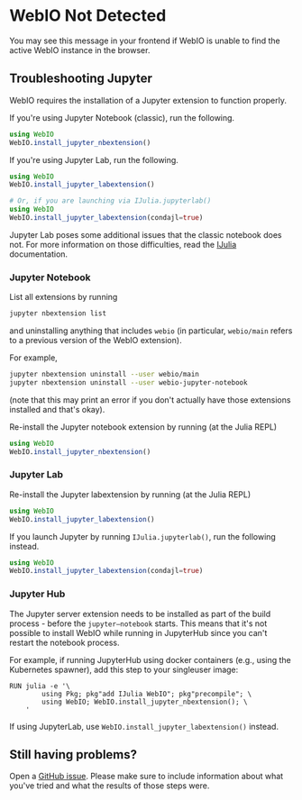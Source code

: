# WebIO Not Detected

You may see this message in your frontend if WebIO is unable to find the active
WebIO instance in the browser.

## Troubleshooting Jupyter
WebIO requires the installation of a Jupyter extension to function properly.

If you're using Jupyter Notebook (classic), run the following.
```julia
using WebIO
WebIO.install_jupyter_nbextension()
```

If you're using Jupyter Lab, run the following.
```julia
using WebIO
WebIO.install_jupyter_labextension()

# Or, if you are launching via IJulia.jupyterlab()
using WebIO
WebIO.install_jupyter_labextension(condajl=true)
```

Jupyter Lab poses some additional issues that the classic notebook does not.
For more information on those difficulties, read the [IJulia](@ref)
documentation.

### Jupyter Notebook
List all extensions by running
```sh
jupyter nbextension list
```
and uninstalling anything that includes `webio` (in particular, `webio/main`
refers to a previous version of the WebIO extension).

For example,
```sh
jupyter nbextension uninstall --user webio/main
jupyter nbextension uninstall --user webio-jupyter-notebook
```
(note that this may print an error if you don't actually have those extensions
installed and that's okay).

Re-install the Jupyter notebook extension by running (at the Julia REPL)
```julia
using WebIO
WebIO.install_jupyter_nbextension()
```

### Jupyter Lab
Re-install the Jupyter labextension by running (at the Julia REPL)
```julia
using WebIO
WebIO.install_jupyter_labextension()
```

If you launch Jupyter by running `IJulia.jupyterlab()`, run the following
instead.
```julia
using WebIO
WebIO.install_jupyter_labextension(condajl=true)
```

### Jupyter Hub

The Jupyter server extension needs to be installed as part of the build process - before the `jupyter–notebook` starts.
This means that it's not possible to install WebIO while running in JupyterHub since you can't restart the notebook process.

For example, if running JupyterHub using docker containers (e.g., using the Kubernetes spawner), add this step to your singleuser image:

```
RUN julia -e '\
        using Pkg; pkg"add IJulia WebIO"; pkg"precompile"; \
        using WebIO; WebIO.install_jupyter_nbextension(); \
    '
```

If using JupyterLab, use `WebIO.install_jupyter_labextension()` instead.

## Still having problems?
Open a [GitHub issue](https://github.com/JuliaGizmos/WebIO.jl/issues/new).
Please make sure to include information about what you've tried and what the
results of those steps were.
